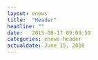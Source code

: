 ```yaml
---
layout: enews
title:  "Header"
headline: ""
date:   2015-08-17 09:09:59
categories: enews-header
actualdate: June 15, 2016
---
```

